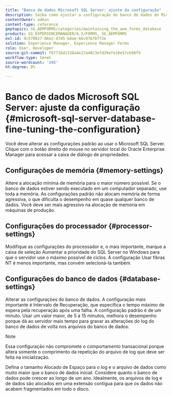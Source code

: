 ```yaml
---
title: "Banco de dados Microsoft SQL Server: ajuste da configuração"
description: Saiba como ajustar a configuração do banco de dados do Microsoft SQL Server.
contentOwner: admin
content-type: reference
geptopics: SG_AEMFORMS/categories/maintaining_the_aem_forms_database
products: SG_EXPERIENCEMANAGER/6.5/FORMS, SG_AEMFORMS
exl-id: 9c570827-86e2-47d5-b8ae-66c0767bff2e
solution: Experience Manager, Experience Manager Forms
role: User, Developer
source-git-commit: f6771bd1338a4e27a48c3efd39efe18e57cb98f9
workflow-type: tm+mt
source-wordcount: '295'
ht-degree: 0%

---
```


# Banco de dados Microsoft SQL Server: ajuste da configuração {#microsoft-sql-server-database-fine-tuning-the-configuration}

Você deve alterar as configurações padrão ao usar o Microsoft SQL Server. Clique com o botão direito do mouse no servidor local do Oracle Enterprise Manager para acessar a caixa de diálogo de propriedades.

## Configurações de memória {#memory-settings}

Altere a alocação mínima de memória para o maior número possível. Se o banco de dados estiver sendo executado em um computador separado, use toda a memória. As configurações padrão não alocam memória de forma agressiva, o que dificulta o desempenho em quase qualquer banco de dados. Você deve ser mais agressivo na alocação de memória em máquinas de produção.

## Configurações do processador {#processor-settings}

Modifique as configurações do processador e, o mais importante, marque a caixa de seleção Aumentar a prioridade do SQL Server no Windows para que o servidor use o máximo possível de ciclos. A configuração Usar fibras NT é menos importante, mas convém selecioná-la também.

## Configurações do banco de dados {#database-settings}

Alterar as configurações do banco de dados. A configuração mais importante é Intervalo de Recuperação, que especifica o tempo máximo de espera pela recuperação após uma falha. A configuração padrão é de um minuto. Usar um valor maior, de 5 a 15 minutos, melhora o desempenho porque dá ao servidor mais tempo para gravar as alterações do log do banco de dados de volta nos arquivos do banco de dados.

>[!NOTE]
>
>Essa configuração não compromete o comportamento transacional porque altera somente o comprimento da repetição do arquivo de log que deve ser feita na inicialização.

Defina o tamanho Alocado de Espaço para o log e o arquivo de dados como muito maior que o banco de dados inicial. Considere quanto o banco de dados pode crescer ao longo de um ano. Idealmente, os arquivos de log e de dados são alocados em uma extensão contígua para que os dados não acabem fragmentados em todo o disco.
